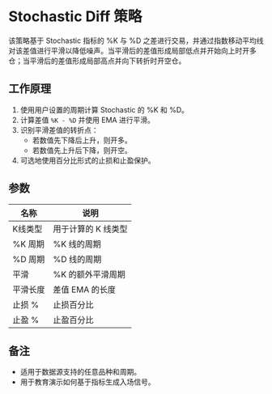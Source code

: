# Stochastic Diff 策略

该策略基于 Stochastic 指标的 %K 与 %D 之差进行交易，并通过指数移动平均线对该差值进行平滑以降低噪声。当平滑后的差值形成局部低点并开始向上时开多仓；当平滑后的差值形成局部高点并向下转折时开空仓。

## 工作原理

1. 使用用户设置的周期计算 Stochastic 的 %K 和 %D。
2. 计算差值 `%K - %D` 并使用 EMA 进行平滑。
3. 识别平滑差值的转折点：
   - 若数值先下降后上升，则开多。
   - 若数值先上升后下降，则开空。
4. 可选地使用百分比形式的止损和止盈保护。

## 参数

| 名称 | 说明 |
| --- | --- |
| K线类型 | 用于计算的 K 线类型 |
| %K 周期 | %K 线的周期 |
| %D 周期 | %D 线的周期 |
| 平滑 | %K 的额外平滑周期 |
| 平滑长度 | 差值 EMA 的长度 |
| 止损 % | 止损百分比 |
| 止盈 % | 止盈百分比 |

## 备注

- 适用于数据源支持的任意品种和周期。
- 用于教育演示如何基于指标生成入场信号。
